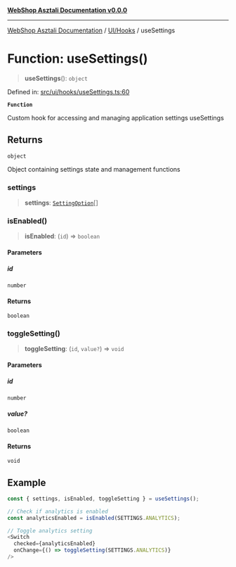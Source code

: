 [**WebShop Asztali Documentation v0.0.0**](../../../README.md)

***

[WebShop Asztali Documentation](../../../modules.md) / [UI/Hooks](../README.md) / useSettings

# Function: useSettings()

> **useSettings**(): `object`

Defined in: [src/ui/hooks/useSettings.ts:60](https://github.com/yourusername/webshop_asztali/blob/966ac422304bbbe6308f4e6c123a88355a82fe82/src/ui/hooks/useSettings.ts#L60)

**`Function`**

Custom hook for accessing and managing application settings
 useSettings

## Returns

`object`

Object containing settings state and management functions

### settings

> **settings**: [`SettingOption`](../../State/Settings/interfaces/SettingOption.md)[]

### isEnabled()

> **isEnabled**: (`id`) => `boolean`

#### Parameters

##### id

`number`

#### Returns

`boolean`

### toggleSetting()

> **toggleSetting**: (`id`, `value?`) => `void`

#### Parameters

##### id

`number`

##### value?

`boolean`

#### Returns

`void`

## Example

```ts
const { settings, isEnabled, toggleSetting } = useSettings();

// Check if analytics is enabled
const analyticsEnabled = isEnabled(SETTINGS.ANALYTICS);

// Toggle analytics setting
<Switch 
  checked={analyticsEnabled}
  onChange={() => toggleSetting(SETTINGS.ANALYTICS)}
/>
```

